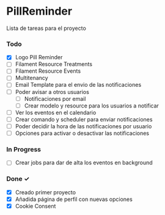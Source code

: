 # PillReminder

Lista de tareas para el proyecto
### Todo

- [x] Logo Pill Reminder  
- [ ] Filament Resource Treatments  
- [ ] Filament Resource Events
- [ ] Multitenancy
- [ ] Email Template para el envio de las notificaciones
- [ ] Poder avisar a otros usuarios
    - [ ] Notificaciones por email
    - [ ] Crear modelo y resource para los usuarios a notificar
- [ ] Ver los eventos en el calendario
- [ ] Crear comando y scheduler para enviar notificaciones
- [ ] Poder decidir la hora de las notificaciones por usuario
- [ ] Opciones para activar o desactivar las notificaciones

### In Progress

- [ ]  Crear jobs para dar de alta los eventos en background

### Done ✓

- [x] Creado primer proyecto  
- [x] Añadida página de perfil con nuevas opciones  
- [x] Cookie Consent  
